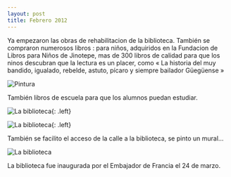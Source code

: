 ```yaml
---
layout: post
title: Febrero 2012
---
```

Ya empezaron las obras de rehabilitacion de la biblioteca. También se compraron numerosos libros : para niños, adquiridos en la Fundacion de Libros para Niños de Jinotepe, mas de 300 libros de calidad para que los ninos descubran que la lectura es un placer, como « La historia del muy bandido, igualado, rebelde, astuto, pícaro y siempre bailador Güegüense »

![Pintura](http://nicarali.files.wordpress.com/2011/09/dsc00347.jpg?w=342&h=514)

También libros de escuela para que los alumnos puedan estudiar.

![La biblioteca](http://nicarali.files.wordpress.com/2011/09/dsc00257.jpg?w=800){: .left}

![La biblioteca](http://nicarali.files.wordpress.com/2011/09/nica-23.png?w=800){: .left}

También se facilito el acceso de la calle a la biblioteca, se pinto un mural…

![La biblioteca](http://nicarali.files.wordpress.com/2011/09/nica-24.png?w=950)

La biblioteca fue inaugurada por el Embajador de Francia el 24 de marzo.